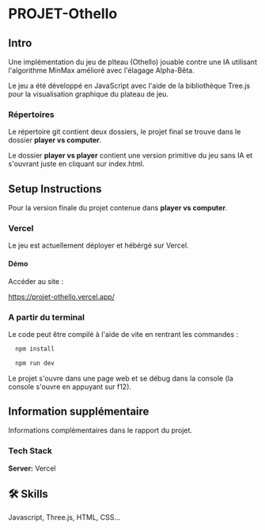 # PROJET-Othello

## Intro

Une implémentation du jeu de plteau (Othello) jouable contre une IA utilisant l'algorithme MinMax amélioré avec l'élagage Alpha-Bêta. 

Le jeu a été développé en JavaScript avec l'aide de la bibliothèque Tree.js pour la visualisation graphique du plateau de jeu.


### Répertoires

Le répertoire git contient deux dossiers, le projet final se trouve dans le dossier **player vs computer**. 

Le dossier **player vs player** contient une version primitive du jeu sans IA et s'ouvrant juste en cliquant sur index.html.

## Setup Instructions

Pour la version finale du projet contenue dans **player vs computer**.

### Vercel

Le jeu est actuellement déployer et hébérgé sur Vercel.

#### Démo

Accéder au site :

https://projet-othello.vercel.app/

### A partir du terminal 

Le code peut être compilé à l'aide de vite en rentrant les commandes :

```bash
  npm install
```

```bash
  npm run dev
```

Le projet s'ouvre dans une page web et se débug dans la console (la console s'ouvre en appuyant sur f12).


## Information supplémentaire 

Informations complémentaires dans le rapport du projet.

### Tech Stack



**Server:** Vercel


## 🛠 Skills
Javascript, Three.js, HTML, CSS...



